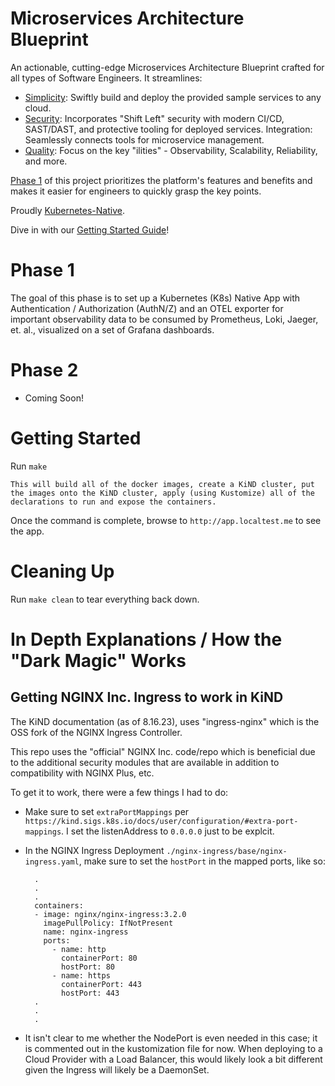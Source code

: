 # Microservices Architecture Blueprint

An actionable, cutting-edge Microservices Architecture Blueprint crafted for all types of Software Engineers. It streamlines:

- [Simplicity](https://en.wikipedia.org/wiki/No_Silver_Bullet): Swiftly build and deploy the provided sample services to any cloud.
- [Security](https://www.crowdstrike.com/cybersecurity-101/shift-left-security/): Incorporates "Shift Left" security with modern CI/CD, SAST/DAST, and protective tooling for deployed services.
  Integration: Seamlessly connects tools for microservice management.
- [Quality](https://en.wikipedia.org/wiki/List_of_system_quality_attributes): Focus on the key "ilities" - Observability, Scalability, Reliability, and more.

[Phase 1](#phase-1) of this project prioritizes the platform's features and benefits and makes it easier for engineers to quickly grasp the key points.

Proudly [Kubernetes-Native](https://developers.redhat.com/blog/2020/04/08/why-kubernetes-native-instead-of-cloud-native).

Dive in with our [Getting Started Guide](#getting-started)!

# Phase 1

The goal of this phase is to set up a Kubernetes (K8s) Native App with Authentication / Authorization (AuthN/Z) and an OTEL exporter for important observability data to be consumed by Prometheus, Loki, Jaeger, et. al., visualized on a set of Grafana dashboards.

# Phase 2

- Coming Soon!

# Getting Started

Run `make`

    This will build all of the docker images, create a KiND cluster, put the images onto the KiND cluster, apply (using Kustomize) all of the declarations to run and expose the containers.

Once the command is complete, browse to `http://app.localtest.me` to see the app.

# Cleaning Up

Run `make clean` to tear everything back down.

# In Depth Explanations / How the "Dark Magic" Works

## Getting NGINX Inc. Ingress to work in KiND

The KiND documentation (as of 8.16.23), uses "ingress-nginx" which is the OSS fork of the NGINX Ingress Controller.

This repo uses the "official" NGINX Inc. code/repo which is beneficial due to the additional security modules that are available in addition to compatibility with NGINX Plus, etc.

To get it to work, there were a few things I had to do:

- Make sure to set `extraPortMappings` per `https://kind.sigs.k8s.io/docs/user/configuration/#extra-port-mappings`. I set the listenAddress to `0.0.0.0` just to be explcit.
- In the NGINX Ingress Deployment `./nginx-ingress/base/nginx-ingress.yaml`, make sure to set the `hostPort` in the mapped ports, like so:

        .
        .
        .
        containers:
        - image: nginx/nginx-ingress:3.2.0
          imagePullPolicy: IfNotPresent
          name: nginx-ingress
          ports:
            - name: http
              containerPort: 80
              hostPort: 80
            - name: https
              containerPort: 443
              hostPort: 443
        .
        .
        .

- It isn't clear to me whether the NodePort is even needed in this case; it is commented out in the kustomization file for now. When deploying to a Cloud Provider with a Load Balancer, this would likely look a bit different given the Ingress will likely be a DaemonSet.
